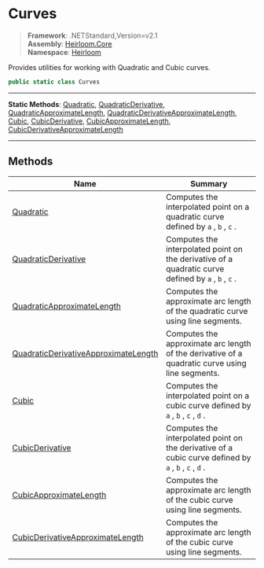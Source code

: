 # Curves

> **Framework**: .NETStandard,Version=v2.1  
> **Assembly**: [Heirloom.Core][0]  
> **Namespace**: [Heirloom][0]  

Provides utilities for working with Quadratic and Cubic curves.

```cs
public static class Curves
```

--------------------------------------------------------------------------------

**Static Methods**: [Quadratic][1], [QuadraticDerivative][2], [QuadraticApproximateLength][3], [QuadraticDerivativeApproximateLength][4], [Cubic][5], [CubicDerivative][6], [CubicApproximateLength][7], [CubicDerivativeApproximateLength][8]

--------------------------------------------------------------------------------

## Methods

| Name                                      | Summary                                                                                               |
|-------------------------------------------|-------------------------------------------------------------------------------------------------------|
| [Quadratic][1]                            | Computes the interpolated point on a quadratic curve defined by `a` , `b` , `c` .                     |
| [QuadraticDerivative][2]                  | Computes the interpolated point on the derivative of a quadratic curve defined by `a` , `b` , `c` .   |
| [QuadraticApproximateLength][3]           | Computes the approximate arc length of the quadratic curve using line segments.                       |
| [QuadraticDerivativeApproximateLength][4] | Computes the approximate arc length of the derivative of a quadratic curve using line segments.       |
| [Cubic][5]                                | Computes the interpolated point on a cubic curve defined by `a` , `b` , `c` , `d` .                   |
| [CubicDerivative][6]                      | Computes the interpolated point on the derivative of a cubic curve defined by `a` , `b` , `c` , `d` . |
| [CubicApproximateLength][7]               | Computes the approximate arc length of the cubic curve using line segments.                           |
| [CubicDerivativeApproximateLength][8]     | Computes the approximate arc length of the cubic curve using line segments.                           |

[0]: ..\Heirloom.Core.md
[1]: Heirloom.Curves.Quadratic.md
[2]: Heirloom.Curves.QuadraticDerivative.md
[3]: Heirloom.Curves.QuadraticApproximateLength.md
[4]: Heirloom.Curves.QuadraticDerivativeApproximateLength.md
[5]: Heirloom.Curves.Cubic.md
[6]: Heirloom.Curves.CubicDerivative.md
[7]: Heirloom.Curves.CubicApproximateLength.md
[8]: Heirloom.Curves.CubicDerivativeApproximateLength.md
